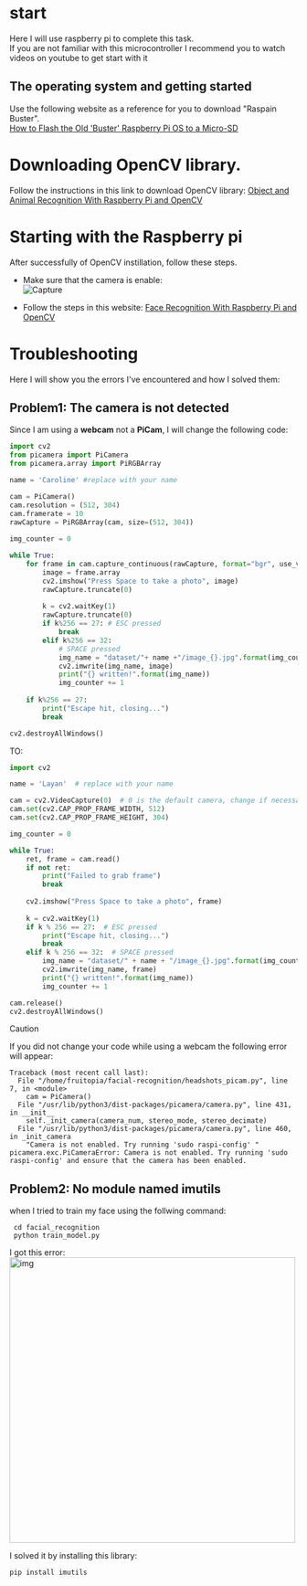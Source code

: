 # start
Here I will use raspberry pi to complete this task. <br>
If you are not familiar with this microcontroller I recommend you to watch videos on youtube to get start with it

## The operating system and getting started

Use the following website as a reference for you to download "Raspain Buster". <br>
[How to Flash the Old 'Buster' Raspberry Pi OS to a Micro-SD](https://core-electronics.com.au/guides/flash-buster-os-pi/) 

# Downloading OpenCV library. 
Follow the instructions in this link to download OpenCV library: [Object and Animal Recognition With Raspberry Pi and OpenCV](https://core-electronics.com.au/guides/object-identify-raspberry-pi/)<br>

# Starting with the Raspberry pi 
After successfully of OpenCV instillation, follow these steps.

- Make sure that the camera is enable: <br>
![Capture](https://github.com/user-attachments/assets/45a6a621-289f-4e96-9f66-a90735ccbefa)

- Follow the steps in this website: [Face Recognition With Raspberry Pi and OpenCV](https://core-electronics.com.au/guides/face-identify-raspberry-pi/)

# Troubleshooting
Here I will show you the errors I've encountered and how I solved them:

## Problem1: The camera is not detected
Since I am using a **webcam** not a **PiCam**, I will change the following code: 
``` PYTHON
import cv2
from picamera import PiCamera
from picamera.array import PiRGBArray

name = 'Caroline' #replace with your name

cam = PiCamera()
cam.resolution = (512, 304)
cam.framerate = 10
rawCapture = PiRGBArray(cam, size=(512, 304))
    
img_counter = 0

while True:
    for frame in cam.capture_continuous(rawCapture, format="bgr", use_video_port=True):
        image = frame.array
        cv2.imshow("Press Space to take a photo", image)
        rawCapture.truncate(0)
    
        k = cv2.waitKey(1)
        rawCapture.truncate(0)
        if k%256 == 27: # ESC pressed
            break
        elif k%256 == 32:
            # SPACE pressed
            img_name = "dataset/"+ name +"/image_{}.jpg".format(img_counter)
            cv2.imwrite(img_name, image)
            print("{} written!".format(img_name))
            img_counter += 1
            
    if k%256 == 27:
        print("Escape hit, closing...")
        break

cv2.destroyAllWindows()

```

TO:

``` PYTHON
import cv2

name = 'Layan'  # replace with your name

cam = cv2.VideoCapture(0)  # 0 is the default camera, change if necessary
cam.set(cv2.CAP_PROP_FRAME_WIDTH, 512)
cam.set(cv2.CAP_PROP_FRAME_HEIGHT, 304)

img_counter = 0

while True:
    ret, frame = cam.read()
    if not ret:
        print("Failed to grab frame")
        break
    
    cv2.imshow("Press Space to take a photo", frame)
    
    k = cv2.waitKey(1)
    if k % 256 == 27:  # ESC pressed
        print("Escape hit, closing...")
        break
    elif k % 256 == 32:  # SPACE pressed
        img_name = "dataset/" + name + "/image_{}.jpg".format(img_counter)
        cv2.imwrite(img_name, frame)
        print("{} written!".format(img_name))
        img_counter += 1

cam.release()
cv2.destroyAllWindows()
```

> [!CAUTION]
> If you did not change your code while using a webcam the following error will appear:
```
Traceback (most recent call last):
  File "/home/fruitopia/facial-recognition/headshots_picam.py", line 7, in <module>
    cam = PiCamera()
  File "/usr/lib/python3/dist-packages/picamera/camera.py", line 431, in __init__
    self._init_camera(camera_num, stereo_mode, stereo_decimate)
  File "/usr/lib/python3/dist-packages/picamera/camera.py", line 460, in _init_camera
    "Camera is not enabled. Try running 'sudo raspi-config' "
picamera.exc.PiCameraError: Camera is not enabled. Try running 'sudo raspi-config' and ensure that the camera has been enabled.
```

## Problem2: No module named imutils

when I tried to train my face using the follwing command:<br>
```
 cd facial_recognition
 python train_model.py

```
I got this error:<br>
<img src="https://github.com/user-attachments/assets/37bb14b2-e4a5-44d3-9d66-e9c920485f4d" alt="img" width= 500>

I solved it by installing this library:
```
pip install imutils
```





